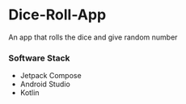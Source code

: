 # Dice-Roll-App
An app that rolls the dice and give random number

### Software Stack
* Jetpack Compose
* Android Studio
* Kotlin
